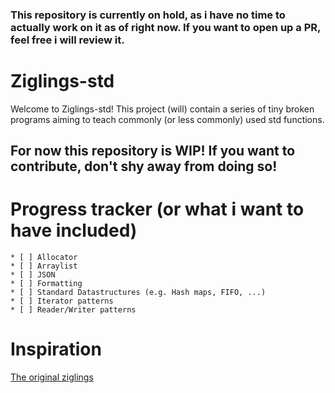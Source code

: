 ### This repository is currently on hold, as i have no time to actually work on it as of right now. If you want to open up a PR, feel free i will review it.

# Ziglings-std

Welcome to Ziglings-std! This project (will) contain a series of tiny broken programs aiming to teach commonly (or less commonly) used std functions.

## For now this repository is WIP! If you want to contribute, don't shy away from doing so!

# Progress tracker (or what i want to have included)
	* [ ] Allocator
	* [ ] Arraylist
	* [ ] JSON
	* [ ] Formatting
	* [ ] Standard Datastructures (e.g. Hash maps, FIFO, ...)
	* [ ] Iterator patterns
	* [ ] Reader/Writer patterns

# Inspiration
[The original ziglings](https://github.com/ratfactor/ziglings)
